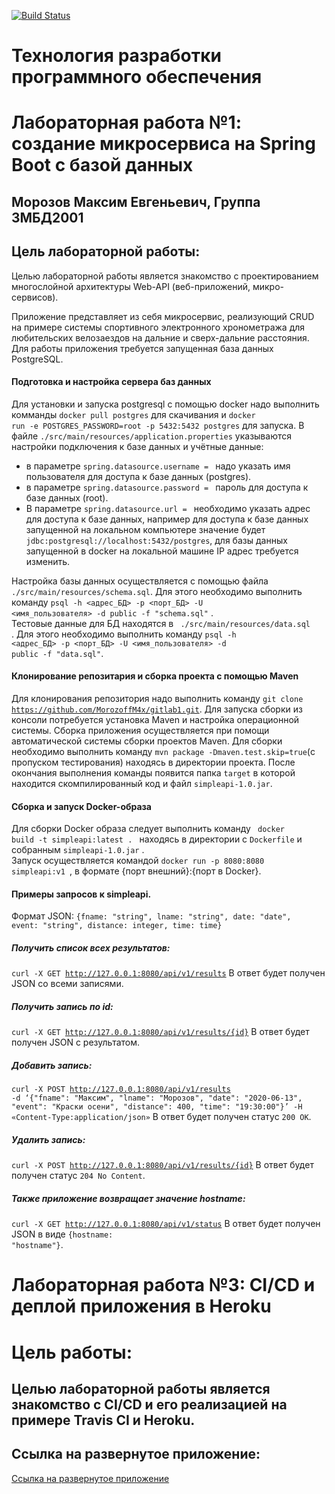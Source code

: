 [![Build Status](https://travis-ci.org/MorozoffM4x/gitlab1.svg?branch=main)](https://travis-ci.org/MorozoffM4x/gitlab1)
# Технология разработки программного обеспечения
# Лабораторная работа №1: создание микросервиса на Spring Boot с базой данных
## Морозов Максим Евгеньевич, Группа 3МБД2001
## Цель лабораторной работы: 
Целью лабораторной работы является знакомство с проектированием многослойной архитектуры Web-API (веб-приложений, микро-сервисов).

Приложение представляет из себя микросервис, реализующий CRUD на примере системы спортивного электронного хронометража для любительских велозаездов на дальние и сверх-дальние расстояния.
Для работы приложения требуется запущенная база данных PostgreSQL. 
#### Подготовка и настройка сервера баз данных  
Для установки и запуска postgresql с помощью docker надо выполнить комманды <code>docker pull postgres</code> для скачивания и <code>docker run -e POSTGRES_PASSWORD=root -p 5432:5432 postgres</code> для запуска.
В файле <code>./src/main/resources/application.properties</code> указываются настройки подключения к базе данных и учётные данные:
  * в параметре <code>spring.datasource.username = </code> надо указать имя пользователя для доступа к базе данных (postgres).
  * в параметре <code>spring.datasource.password = </code> пароль для доступа к базе данных (root). 
  * В параметре <code>spring.datasource.url = </code> необходимо указать адрес для доступа к базе данных, например для доступа к базе данных запущенной на локальном компьютере значение будет <code>jdbc:postgresql://localhost:5432/postgres</code>, для базы данных запущенной в docker на локальной машине IP адрес требуется изменить.   

Настройка базы данных осуществляется с помощью файла <code>./src/main/resources/schema.sql</code>. Для этого необходимо выполнить команду <code>psql -h <адрес_БД> -p <порт_БД> -U <имя_пользователя> -d public -f "schema.sql"</code> .  
Тестовые данные для БД находятся в <code> ./src/main/resources/data.sql </code> . Для этого необходимо выполнить команду <code>psql -h <адрес_БД> -p <порт_БД> -U <имя_пользователя> -d public -f "data.sql"</code>.    
#### Клонирование репозитария и сборка проекта с помощью Maven
Для клонирования репозитория надо выполнить команду <code>git clone https://github.com/MorozoffM4x/gitlab1.git</code>.
Для запуска сборки из консоли потребуется установка Maven и настройка операционной системы.
Сборка приложения осуществляется при помощи автоматической системы сборки проектов Maven. Для сборки необходимо выполнить команду  <code>mvn package -Dmaven.test.skip=true</code>(с пропуском тестирования) находясь в директории проекта. После окончания выполнения команды появится папка <code>target</code> в которой находится скомпилированный код и файл <code>simpleapi-1.0.jar</code>.
#### Сборка и запуск Docker-образа 
Для сборки Docker образа следует выполнить команду <code> docker build -t simpleapi:latest . </code> находясь в директории с <code>Dockerfile</code> и собранным <code>simpleapi-1.0.jar</code> .  
Запуск осуществляется командой <code>docker run -p 8080:8080 simpleapi:v1 </code>, в формате {порт внешний}:{порт в Docker}.  
#### Примеры запросов к simpleapi. 
Формат JSON:
<code>{fname: "string", lname: "string", date: "date", event: "string", distance: integer, time: time}</code>

##### Получить список всех результатов: 
<code>curl -X GET http://127.0.0.1:8080/api/v1/results</code>
В ответ будет получен JSON со всеми записями. 
##### Получить запись по id: 
<code>curl -X GET http://127.0.0.1:8080/api/v1/results/{id}</code> 
В ответ будет получен JSON с результатом. 
##### Добавить запись: 
<code>curl -X POST http://127.0.0.1:8080/api/v1/results -d ‘{"fname": "Максим", "lname": "Морозов", "date": "2020-06-13", "event": "Краски осени", "distance": 400, "time": "19:30:00"}’ -H «Content-Type:application/json»</code>
В ответ будет получен статус <code>200 ОК</code>.
##### Удалить запись: 
<code>curl -X POST http://127.0.0.1:8080/api/v1/results/{id}</code>
В ответ будет получен статус <code>204 No Content</code>.
##### Также приложение возвращает значение hostname: 
<code>curl -X GET http://127.0.0.1:8080/api/v1/status</code>
В ответ будет получен JSON в виде <code>{hostname: "hostname"}</code>. 

# Лабораторная работа №3: CI/CD и деплой приложения в Heroku
# Цель работы: 
## Целью лабораторной работы является знакомство с CI/CD и его реализацией на примере Travis CI и Heroku.

## Ссылка на развернутое приложение: 
[Ссылка на развернутое приложение](https://morozoff-lab1.herokuapp.com/api/v1/status "Ссылка на развернутое приложение")
